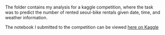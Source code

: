 The folder contains my analysis for a kaggle competition, where the task was to predict the number of rented seoul-bike rentals given date, time, and weather information.

The notebook I submitted to the competition can be viewed [here on Kaggle](https://www.kaggle.com/omarsafwat/omark)
